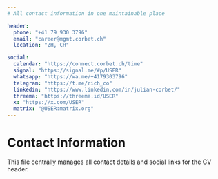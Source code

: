```yaml
---
# All contact information in one maintainable place

header:
  phone: "+41 79 930 3796"
  email: "career@mgmt.corbet.ch"
  location: "ZH, CH"

social:
  calendar: "https://connect.corbet.ch/time"
  signal: "https://signal.me/#p/USER"
  whatsapp: "https://wa.me/+4179303796"
  telegram: "https://t.me/rich_co"
  linkedin: "https://www.linkedin.com/in/julian-corbet/"
  threema: "https://threema.id/USER"
  x: "https://x.com/USER"
  matrix: "@USER:matrix.org"
---
```


# Contact Information

This file centrally manages all contact details and social links for the CV header.